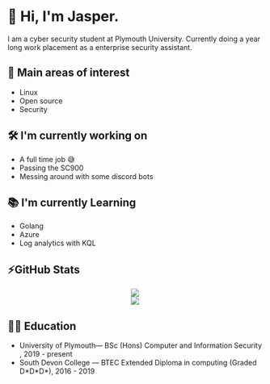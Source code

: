# 👋 Hi, I'm Jasper. 

I am a cyber security student at Plymouth University. Currently doing a year long work placement as a enterprise security assistant.  

## 🧐 Main areas of interest 
- Linux 
- Open source 
- Security


## 🛠 I'm currently working on

- A full time job 😅
- Passing the SC900
- Messing around with some discord bots
 
  
## 📚 I'm currently Learning
- Golang 
- Azure
- Log analytics with KQL

## ⚡GitHub Stats
<!-- Stats -->
<!-- Credit to https://github.com/anuraghazra/github-readme-stats -->
<!--Themes: https://github.com/anuraghazra/github-readme-stats/blob/master/themes/README.md -->
<div align="middle">
    <img src="https://github-readme-stats.vercel.app/api?username=jasper-27&count_private=true&show_icons=true&theme=monokai" />
    <br>
    <img src="https://github-readme-stats.vercel.app/api/top-langs/?username=jasper-27&langs_count=10&theme=monokai" />
</div>

## 👨‍🏫 Education
- University of Plymouth— BSc (Hons) Computer and Information Security ,  2019 - present
- South Devon College — BTEC Extended Diploma in computing (Graded D\*D\*D\*), 2016 - 2019


